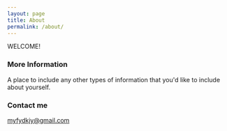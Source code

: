 ```yaml
---
layout: page
title: About
permalink: /about/
---
```


WELCOME!

### More Information

A place to include any other types of information that you'd like to include about yourself.

### Contact me

[myfydkjy@gmail.com](https://mail.google.com/mail/)